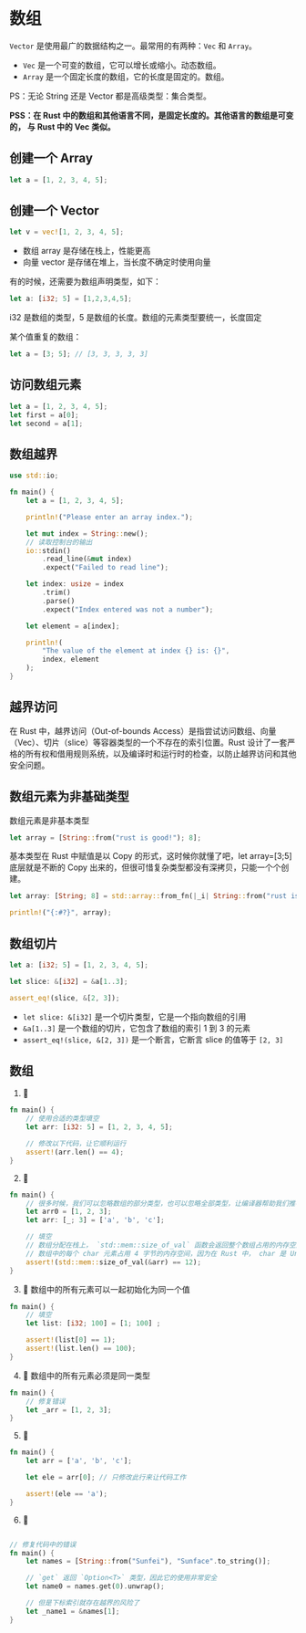 # 数组

`Vector` 是使用最广的数据结构之一。最常用的有两种：`Vec` 和 `Array`。

- `Vec` 是一个可变的数组，它可以增长或缩小。动态数组。
- `Array` 是一个固定长度的数组，它的长度是固定的。数组。

PS：无论 String 还是 Vector 都是高级类型：集合类型。

**PSS：在 Rust 中的数组和其他语言不同，是固定长度的。其他语言的数组是可变的， 与 Rust 中的 Vec 类似。**

## 创建一个 Array

```rust
let a = [1, 2, 3, 4, 5];
```

## 创建一个 Vector

```rust
let v = vec![1, 2, 3, 4, 5];
```

- 数组 array 是存储在栈上，性能更高
- 向量 vector 是存储在堆上，当长度不确定时使用向量

有的时候，还需要为数组声明类型，如下：

```rust
let a: [i32; 5] = [1,2,3,4,5];
```

i32 是数组的类型，5 是数组的长度。数组的元素类型要统一，长度固定

某个值重复的数组：

```rust
let a = [3; 5]; // [3, 3, 3, 3, 3]
```

## 访问数组元素

```rust
let a = [1, 2, 3, 4, 5];
let first = a[0];
let second = a[1];
```

## 数组越界

```rust
use std::io;

fn main() {
    let a = [1, 2, 3, 4, 5];

    println!("Please enter an array index.");

    let mut index = String::new();
    // 读取控制台的输出
    io::stdin()
        .read_line(&mut index)
        .expect("Failed to read line");

    let index: usize = index
        .trim()
        .parse()
        .expect("Index entered was not a number");

    let element = a[index];

    println!(
        "The value of the element at index {} is: {}",
        index, element
    );
}
```

## 越界访问

在 Rust 中，越界访问（Out-of-bounds Access）是指尝试访问数组、向量（Vec）、切片（slice）等容器类型的一个不存在的索引位置。Rust 设计了一套严格的所有权和借用规则系统，以及编译时和运行时的检查，以防止越界访问和其他安全问题。

## 数组元素为非基础类型

数组元素是非基本类型

```rust
let array = [String::from("rust is good!"); 8];
```

基本类型在 Rust 中赋值是以 Copy 的形式，这时候你就懂了吧，let array=[3;5]底层就是不断的 Copy 出来的，但很可惜复杂类型都没有深拷贝，只能一个个创建。

```rust
let array: [String; 8] = std::array::from_fn(|_i| String::from("rust is good!"));

println!("{:#?}", array);
```

## 数组切片

```rust
let a: [i32; 5] = [1, 2, 3, 4, 5];

let slice: &[i32] = &a[1..3];

assert_eq!(slice, &[2, 3]);
```

- `let slice: &[i32]` 是一个切片类型，它是一个指向数组的引用
- `&a[1..3]` 是一个数组的切片，它包含了数组的索引 1 到 3 的元素
- `assert_eq!(slice, &[2, 3])` 是一个断言，它断言 slice 的值等于 `[2, 3]`

## 数组

1. 🌟

```rust
fn main() {
    // 使用合适的类型填空
    let arr: [i32: 5] = [1, 2, 3, 4, 5];

    // 修改以下代码，让它顺利运行
    assert!(arr.len() == 4);
}
```

2. 🌟

```rust
fn main() {
    // 很多时候，我们可以忽略数组的部分类型，也可以忽略全部类型，让编译器帮助我们推导
    let arr0 = [1, 2, 3];
    let arr: [_; 3] = ['a', 'b', 'c'];

    // 填空
    // 数组分配在栈上， `std::mem::size_of_val` 函数会返回整个数组占用的内存空间
    // 数组中的每个 char 元素占用 4 字节的内存空间，因为在 Rust 中， char 是 Unicode 字符
    assert!(std::mem::size_of_val(&arr) == 12);
}
```

3. 🌟 数组中的所有元素可以一起初始化为同一个值

```rust
fn main() {
    // 填空
    let list: [i32; 100] = [1; 100] ;

    assert!(list[0] == 1);
    assert!(list.len() == 100);
}
```

4. 🌟 数组中的所有元素必须是同一类型

```rust
fn main() {
    // 修复错误
    let _arr = [1, 2, 3];
}
```

5. 🌟

```rust
fn main() {
    let arr = ['a', 'b', 'c'];

    let ele = arr[0]; // 只修改此行来让代码工作

    assert!(ele == 'a');
}
```

6. 🌟

```rust

// 修复代码中的错误
fn main() {
    let names = [String::from("Sunfei"), "Sunface".to_string()];

    // `get` 返回 `Option<T>` 类型，因此它的使用非常安全
    let name0 = names.get(0).unwrap();

    // 但是下标索引就存在越界的风险了
    let _name1 = &names[1];
}
```
